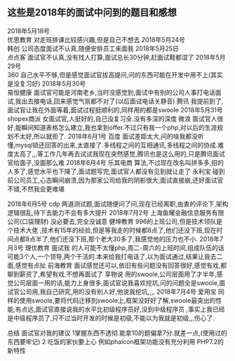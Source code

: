 ## 这些是2018年的面试中问到的题目和感想

2018年5月18号   
优思教育 对走班排课比较感兴趣,但是自己不想去
2018年5月24号   
韩创   公司态度面试不认真,随便安排员工来面我
2018年5月25日  
点点客  面试官不认真,没有找人打算,面试总长30分钟,赶面试鞋都湿了
2018年5月29号  
360  自己水平不够,但是感觉面试官拔高提问,问的东西可能在开发中用不上(其实是没复习好)
2018年5月30号  
易恒健康   面试官可能是河南老乡,当时没感觉到,面试中有别的公司人事打电话面试,我出去接电话,回来感觉气氛都不对了(以后面试电话关静音)
腾讯 我提前到了,面试官让我在外面等着,面试过程挺顺利的,同样用的都是swoole
2018年5月31号
shopex商派 女面试官,人挺好的,自己没复习全.没有多深的深度
微浪 面试官人很好,能瞬间知道表格怎么建立,我也拿到offer.不过只有我一个php,对以后的生涯规划不太好,所以就拒了.
2018年6月1号 百度  面试差距太大,问的啥我都没听懂,mysql锁还回答的出来,太直接了.多线程之间的互相通讯,多线程之间的协成.难度太高了,,,等工作几年再去试试我现在突然感觉,腾讯也是这么用的,只是腾讯面试官给面子,没面那么难
2018年6月4号 
乐其电商 算法,不过现在改名叫拼多多,招的人多了,感觉水平也下降了,面试题写完,面试官人都没有见到就让走了
永利宝 碰到前公司员工,心态瞬间崩溃,因为那家公司给我的阴影很大,面试直接崩,还好面试官不错,不然我会更难堪


2018年6月5号
 cdp 两道测试题,面试随便问了问,现在已经离职,由衷的评论下,架构逻辑很乱,待下去能力不会有多大提升
2018年7月2号 
上海鱼耀金融信息服务有限公司(口袋理财) 没必要去,完全没诚意
健坤教育 996的上班公司,但是技术领队是个技术大佬 ,技术有15年的经验,但是等我走的时候都8点了,他们还没下班,现在时间点都8点半了,他们还没下班,那个老大30多了,我感觉他的压力也不小.
2018年7月3号
理优教育 面试我 的人可能不太懂php,周二-周六的上班时间,组成队伍的话可能3个人,一个领导,两个干活的.本来给我打电话了,以为面试通过,结果让我去二面,感觉有点扯
前海教育 面试感觉还可以,依旧有些问题没有回答很好,感觉有戏,都聊到薪资了,希望有戏,不想再面试了
享物说 用的swoole,公司层面用了才半年,感觉公司层面一用的话,能力上身很多,面试官说我喜欢挖坑,问的问题全是swoole,面试官公司用,我自己研究,用的没有别人好,他说我挖坑,,,,
2018年7月4号
爱用宝 同样的使用swoole,要将代码迁移到swoole上,框架没好好了解,swoole最突出的性能,有点远,面试官直接说我的水平比初级程序员好,没到中级程序员  ,事实上我已经是中级程序员了,只不过当时开发的时候是初级,不能以为我就是初级,,,伤心了.

总结  面试官对我的建议
1掌握东西不透彻.能拿10的题偏拿7分.就差一点,(使用过的东西要牢记)
2 吃饭的家伙要上心 例如phalcon框架功能没有充分利用  PHP7.2的新特性

